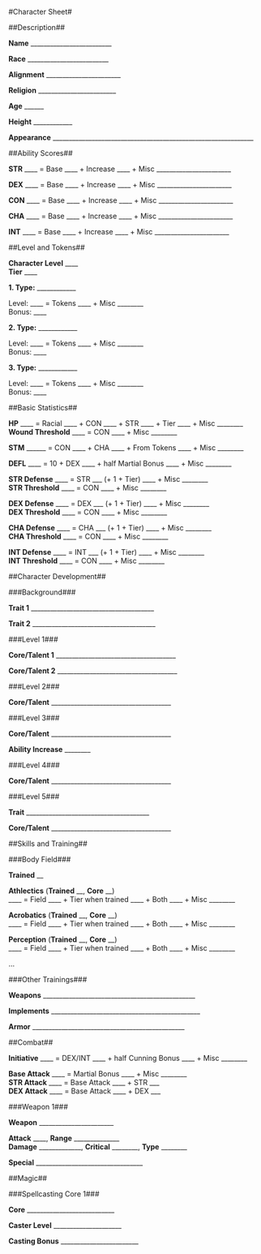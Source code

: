 #Character Sheet#

##Description##

**Name** _________________________

**Race** _________________________

**Alignment** _______________________

**Religion** ________________________

**Age** ______

**Height** ____________

**Appearance** ______________________________________________________________

##Ability Scores##

**STR** ____ = Base ____ + Increase ____ + Misc _______________________

**DEX** ____ = Base ____ + Increase ____ + Misc _______________________

**CON** ____ = Base ____ + Increase ____ + Misc _______________________

**CHA** ____ = Base ____ + Increase ____ + Misc _______________________

**INT** ____ = Base ____ + Increase ____ + Misc _______________________

##Level and Tokens##

**Character Level** ____  
**Tier** ____

**1. Type:** ____________

Level: ____ = Tokens ____ + Misc ________  
Bonus: ____

**2. Type:** ____________

Level: ____ = Tokens ____ + Misc ________  
Bonus: ____

**3. Type:** ____________

Level: ____ = Tokens ____ + Misc ________  
Bonus: ____

##Basic Statistics##

**HP** ____ = Racial ____ + CON ____ + STR ____ + Tier ____ + Misc ________  
**Wound Threshold** ____ = CON ____ + Misc ________

**STM** ______ = CON ____ + CHA ____ + From Tokens ____ + Misc ________

**DEFL** ____ = 10 + DEX ____ + half Martial Bonus ____ + Misc ________

**STR Defense** ____ = STR ___ (+ 1 + Tier) ____ + Misc ________  
**STR Threshold** ____ = CON ____ + Misc ________

**DEX Defense** ____ = DEX ___ (+ 1 + Tier) ____ + Misc ________  
**DEX Threshold** ____ = CON ____ + Misc ________

**CHA Defense** ____ = CHA ___ (+ 1 + Tier) ____ + Misc ________  
**CHA Threshold** ____ = CON ____ + Misc ________

**INT Defense** ____ = INT ___ (+ 1 + Tier) ____ + Misc ________  
**INT Threshold** ____ = CON ____ + Misc ________

##Character Development##

###Background###

**Trait 1** ______________________________________

**Trait 2** ______________________________________


###Level 1###

**Core/Talent 1** _____________________________________

**Core/Talent 2** _____________________________________

###Level 2###

**Core/Talent** _____________________________________

###Level 3###

**Core/Talent** _____________________________________

**Ability Increase** ________

###Level 4###

**Core/Talent** _____________________________________

###Level 5###

**Trait** ______________________________________

**Core/Talent** _____________________________________

##Skills and Training##

###Body Field###

**Trained** __

**Athlectics** (**Trained** __, **Core** __)  
____ = Field ____ + Tier when trained ____ + Both ____ + Misc ________

**Acrobatics** (**Trained** __, **Core** __)  
____ = Field ____ + Tier when trained ____ + Both ____ + Misc ________

**Perception** (**Trained** __, **Core** __)  
____ = Field ____ + Tier when trained ____ + Both ____ + Misc ________

...

###Other Trainings###

**Weapons** _______________________________________________

**Implements** ______________________________________________

**Armor** _______________________________________________

##Combat##

**Initiative** ____ = DEX/INT ____ + half Cunning Bonus ____ + Misc ________

**Base Attack** ____ = Martial Bonus ____ + Misc ________  
**STR Attack** ____ = Base Attack ____ + STR ___  
**DEX Attack** ____ = Base Attack ____ + DEX ___

###Weapon 1###

**Weapon** _______________________

**Attack** ____, **Range** ______________  
**Damage** _____________, **Critical** ________, **Type** ________

**Special** _________________________________

##Magic##

###Spellcasting Core 1###

**Core** ___________________________

**Caster Level** _____________________

**Casting Bonus** ________________________